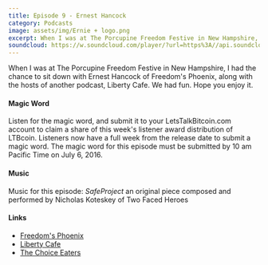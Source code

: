 ```yaml
---
title: Episode 9 - Ernest Hancock
category: Podcasts
image: assets/img/Ernie + logo.png
excerpt: When I was at The Porcupine Freedom Festive in New Hampshire, I had the chance to sit down with Ernest Hancock of Freedom's Phoenix, along with the hosts of another podcast, Liberty Cafe. We had fun. Hope you enjoy it.
soundcloud: https://w.soundcloud.com/player/?url=https%3A//api.soundcloud.com/tracks/273272501
---
```


When I was at The Porcupine Freedom Festive in New Hampshire, I had the chance to sit down with Ernest Hancock of Freedom's Phoenix, along with the hosts of another podcast, Liberty Cafe. We had fun. Hope you enjoy it.

#### Magic Word

Listen for the magic word, and submit it to your LetsTalkBitcoin.com account to claim a share of this week's listener award distribution of LTBcoin. Listeners now have a full week from the release date to submit a magic word. The magic word for this episode must be submitted by 10 am Pacific Time on July 6, 2016.

#### Music

Music for this episode: *SafeProject* an original piece composed and performed by Nicholas Koteskey of Two Faced Heroes

#### Links

- [Freedom's Phoenix](http://www.freedomsphoenix.com/)
- [Liberty Cafe](http://libertycafe.us)
- [The Choice Eaters](https://technologyandchoice.com/2016/06/the-choice-eaters/)
